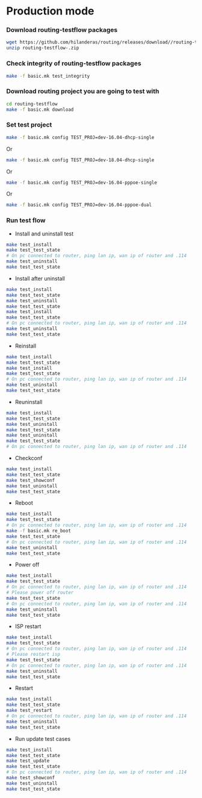 # Production mode

### Download routing-testflow packages
```bash
wget https://github.com/hilanderas/routing/releases/download//routing-testflow-.zip
unzip routing-testflow-.zip
```
### Check integrity of routing-testflow packages
```bash
make -f basic.mk test_integrity
```

### Download routing project you are going to test with
```bash
cd routing-testflow
make -f basic.mk download
```

### Set test project
```bash
make -f basic.mk config TEST_PROJ=dev-16.04-dhcp-single 
```
Or 
```bash
make -f basic.mk config TEST_PROJ=dev-18.04-dhcp-single
```
Or 
```bash
make -f basic.mk config TEST_PROJ=dev-16.04-pppoe-single
```
Or
```bash
make -f basic.mk config TEST_PROJ=dev-16.04-pppoe-dual
```

### Run test flow
* Install and uninstall test
```bash
make test_install
make test_test_state
# On pc connected to router, ping lan ip, wan ip of router and .114
make test_uninstall
make test_test_state
```

* Install after uninstall
```bash
make test_install
make test_test_state
make test_uninstall
make test_test_state
make test_install
make test_test_state
# On pc connected to router, ping lan ip, wan ip of router and .114
make test_uninstall
make test_test_state
```

* Reinstall
```bash
make test_install
make test_test_state
make test_install
make test_test_state
# On pc connected to router, ping lan ip, wan ip of router and .114
make test_uninstall
make test_test_state
```

* Reuninstall
```bash
make test_install
make test_test_state
make test_uninstall
make test_test_state
make test_uninstall
make test_test_state
# On pc connected to router, ping lan ip, wan ip of router and .114
```

* Checkconf
```bash
make test_install
make test_test_state
make test_showconf
make test_uninstall
make test_test_state
```

* Reboot
```bash
make test_install
make test_test_state
# On pc connected to router, ping lan ip, wan ip of router and .114
make -f basic.mk re_boot
make test_test_state
# On pc connected to router, ping lan ip, wan ip of router and .114
make test_uninstall
make test_test_state
```
* Power off
```bash
make test_install
make test_test_state
# On pc connected to router, ping lan ip, wan ip of router and .114
# Please power off router
make test_test_state
# On pc connected to router, ping lan ip, wan ip of router and .114
make test_uninstall
make test_test_state
```

* ISP restart
```bash
make test_install
make test_test_state
# On pc connected to router, ping lan ip, wan ip of router and .114
# Please restart isp
make test_test_state
# On pc connected to router, ping lan ip, wan ip of router and .114
make test_uninstall
make test_test_state
```


* Restart 
```bash
make test_install
make test_test_state
make test_restart
# On pc connected to router, ping lan ip, wan ip of router and .114
make test_uninstall
make test_test_state
```


* Run update test cases
```bash
make test_install
make test_test_state
make test_update
make test_test_state
# On pc connected to router, ping lan ip, wan ip of router and .114
make test_showconf
make test_uninstall
make test_test_state
```


